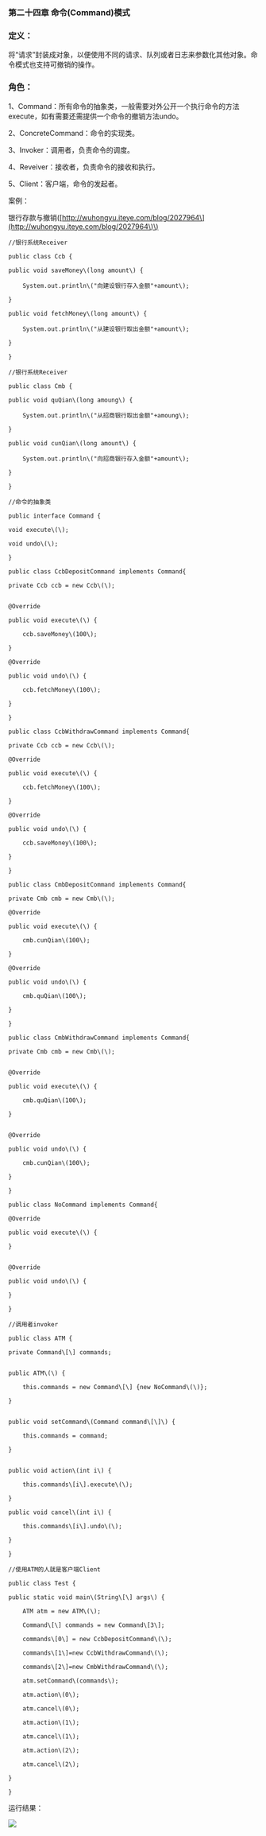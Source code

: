 ### 第二十四章 命令\(Command\)模式

### 定义：

将“请求”封装成对象，以便使用不同的请求、队列或者日志来参数化其他对象。命令模式也支持可撤销的操作。

### 角色：

1、Command：所有命令的抽象类，一般需要对外公开一个执行命令的方法execute，如有需要还需提供一个命令的撤销方法undo。

2、ConcreteCommand：命令的实现类。

3、Invoker：调用者，负责命令的调度。

4、Reveiver：接收者，负责命令的接收和执行。

5、Client：客户端，命令的发起者。

案例：

银行存款与撤销\([http://wuhongyu.iteye.com/blog/2027964\](http://wuhongyu.iteye.com/blog/2027964\)\)

`//银行系统Receiver`

`public class Ccb {`

```
public void saveMoney\(long amount\) {

    System.out.println\("向建设银行存入金额"+amount\);

}

public void fetchMoney\(long amount\) {

    System.out.println\("从建设银行取出金额"+amount\);

}
```

`}`

`//银行系统Receiver`

`public class Cmb {`

```
public void quQian\(long amoung\) {

    System.out.println\("从招商银行取出金额"+amoung\);

}

public void cunQian\(long amount\) {

    System.out.println\("向招商银行存入金额"+amount\);

}
```

`}`

`//命令的抽象类`

`public interface Command {`

```
void execute\(\);

void undo\(\);
```

`}`

`public class CcbDepositCommand implements Command{`

```
private Ccb ccb = new Ccb\(\);


@Override

public void execute\(\) {

    ccb.saveMoney\(100\);

}

@Override

public void undo\(\) {

    ccb.fetchMoney\(100\);

}
```

`}`

`public class CcbWithdrawCommand implements Command{`

```
private Ccb ccb = new Ccb\(\);

@Override

public void execute\(\) {

    ccb.fetchMoney\(100\);

}

@Override

public void undo\(\) {

    ccb.saveMoney\(100\);

}
```

`}`

`public class CmbDepositCommand implements Command{`

```
private Cmb cmb = new Cmb\(\);

@Override

public void execute\(\) {

    cmb.cunQian\(100\);

}

@Override

public void undo\(\) {

    cmb.quQian\(100\);

}
```

`}`

`public class CmbWithdrawCommand implements Command{`

```
private Cmb cmb = new Cmb\(\);


@Override

public void execute\(\) {

    cmb.quQian\(100\);

}


@Override

public void undo\(\) {

    cmb.cunQian\(100\);

}
```

`}`

`public class NoCommand implements Command{`

```
@Override

public void execute\(\) {

}


@Override

public void undo\(\) {

}
```

`}`

`//调用者invoker`

`public class ATM {`

```
private Command\[\] commands;


public ATM\(\) {

    this.commands = new Command\[\] {new NoCommand\(\)};

}


public void setCommand\(Command command\[\]\) {

    this.commands = command;

}


public void action\(int i\) {

    this.commands\[i\].execute\(\);

}

public void cancel\(int i\) {

    this.commands\[i\].undo\(\);

}
```

`}`

`//使用ATM的人就是客户端Client`

`public class Test {`

```
public static void main\(String\[\] args\) {

    ATM atm = new ATM\(\);

    Command\[\] commands = new Command\[3\];

    commands\[0\] = new CcbDepositCommand\(\);

    commands\[1\]=new CcbWithdrawCommand\(\);

    commands\[2\]=new CmbWithdrawCommand\(\);

    atm.setCommand\(commands\);

    atm.action\(0\);

    atm.cancel\(0\);

    atm.action\(1\);

    atm.cancel\(1\);

    atm.action\(2\);

    atm.cancel\(2\);

}
```

`}`

运行结果：

![](/assets/image24_1.png)


